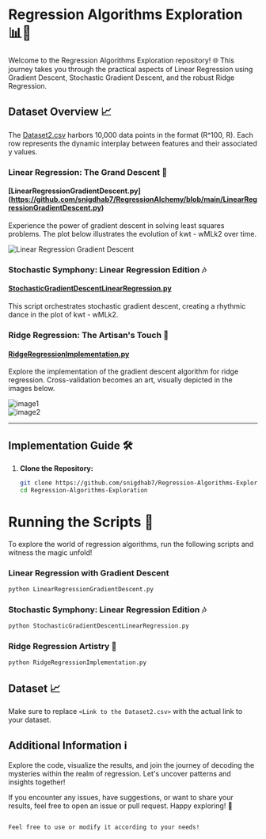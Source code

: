 # Regression Algorithms Exploration 📊🚀

Welcome to the Regression Algorithms Exploration repository! 🌐 This journey takes you through the practical aspects of Linear Regression using Gradient Descent, Stochastic Gradient Descent, and the robust Ridge Regression.

## Dataset Overview 📈

The [Dataset2.csv](https://github.com/snigdhab7/RegressionAlchemy/blob/main/Dataset2.csv) harbors 10,000 data points in the format (R^100, R). Each row represents the dynamic interplay between features and their associated y values.

### Linear Regression: The Grand Descent 🏹
#### [LinearRegressionGradientDescent.py] (https://github.com/snigdhab7/RegressionAlchemy/blob/main/LinearRegressionGradientDescent.py)
Experience the power of gradient descent in solving least squares problems. The plot below illustrates the evolution of kwt - wMLk2 over time.

![Linear Regression Gradient Descent](<Link to the Image if Available>)

### Stochastic Symphony: Linear Regression Edition 🎶
#### [StochasticGradientDescentLinearRegression.py](<Link to the Script>)
This script orchestrates stochastic gradient descent, creating a rhythmic dance in the plot of kwt - wMLk2.

### Ridge Regression: The Artisan's Touch 🎨
#### [RidgeRegressionImplementation.py](<Link to the Script>)
Explore the implementation of the gradient descent algorithm for ridge regression. Cross-validation becomes an art, visually depicted in the images below.

![image1](https://user-images.githubusercontent.com/62890614/233841787-3b242f9d-1a17-4535-924c-745fdf7603b6.png)
<br/>
![image2](https://user-images.githubusercontent.com/62890614/233842221-ca20e5b8-2cf2-4b4c-bf47-b45a3d642480.png)

---

## Implementation Guide 🛠️

1. **Clone the Repository:**
   ```bash
   git clone https://github.com/snigdhab7/Regression-Algorithms-Exploration.git
   cd Regression-Algorithms-Exploration
   ```

# Running the Scripts 🚀

To explore the world of regression algorithms, run the following scripts and witness the magic unfold!

### Linear Regression with Gradient Descent
```bash
python LinearRegressionGradientDescent.py
```

### Stochastic Symphony: Linear Regression Edition 🎶
```bash
python StochasticGradientDescentLinearRegression.py
```

### Ridge Regression Artistry 🎨
```bash
python RidgeRegressionImplementation.py
```

## Dataset 📈

Make sure to replace `<Link to the Dataset2.csv>` with the actual link to your dataset.

## Additional Information ℹ️

Explore the code, visualize the results, and join the journey of decoding the mysteries within the realm of regression. Let's uncover patterns and insights together!

If you encounter any issues, have suggestions, or want to share your results, feel free to open an issue or pull request. Happy exploring! 🌟
```

Feel free to use or modify it according to your needs!
